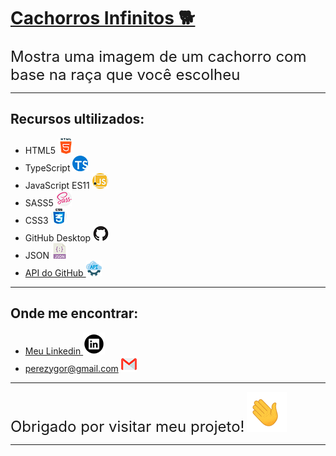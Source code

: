 # [**Cachorros Infinitos** 🐕](https://ygorperez.github.io/cachorros-infinitos/) 
 <font size="5">Mostra uma imagem de um cachorro com base na raça que você escolheu</font> 


---
## Recursos ultilizados:
* HTML5  ![](cachorros-infinitos/Imagens/html.png)
* TypeScript ![](cachorros-infinitos/Imagens/typescript.png)
* JavaScript ES11 ![](cachorros-infinitos/Imagens/javascript.png)
* SASS5 ![](cachorros-infinitos/Imagens/sass.png)
* CSS3 ![](cachorros-infinitos/Imagens/css.png)
* GitHub Desktop ![](cachorros-infinitos/Imagens/github-mark_.png)
* JSON ![](cachorros-infinitos/Imagens/json.png)
* [API do GitHub ![](cachorros-infinitos/Imagens/api.png)](https://dog.ceo/dog-api/)
---
## Onde me encontrar:
* [Meu Linkedin ![](cachorros-infinitos/Imagens/linkedin-icon.png)](https://www.linkedin.com/in/ygor-perez-de-oliveira/)
* perezygor@gmail.com ![](cachorros-infinitos/Imagens/gmail.png)
***
<font size="5">Obrigado por visitar meu projeto!</font> ![](cachorros-infinitos/Imagens/waving_hand.gif)
***